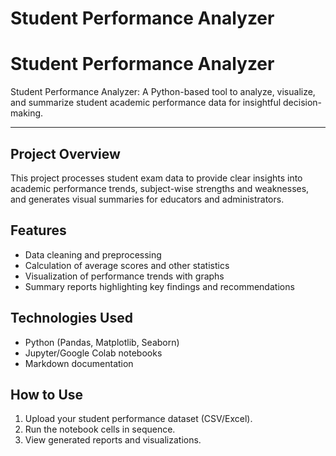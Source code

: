 
# Student Performance Analyzer
# Student Performance Analyzer

Student Performance Analyzer: A Python-based tool to analyze, visualize, and summarize student academic performance data for insightful decision-making.

---

## Project Overview

This project processes student exam data to provide clear insights into academic performance trends, subject-wise strengths and weaknesses, and generates visual summaries for educators and administrators.

## Features

- Data cleaning and preprocessing  
- Calculation of average scores and other statistics  
- Visualization of performance trends with graphs  
- Summary reports highlighting key findings and recommendations  

## Technologies Used

- Python (Pandas, Matplotlib, Seaborn)  
- Jupyter/Google Colab notebooks  
- Markdown documentation  

## How to Use

1. Upload your student performance dataset (CSV/Excel).  
2. Run the notebook cells in sequence.  
3. View generated reports and visualizations. 

